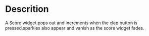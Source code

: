 # Descrition
A Score widget pops out and increments when the clap button is pressed,sparkles also 
appear and vanish as the score widget fades.
